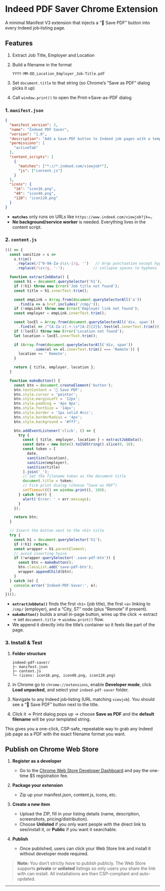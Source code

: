 # Indeed PDF Saver Chrome Extension

A minimal Manifest V3 extension that injects a “💾 Save PDF” button into every Indeed job‐listing page. 

## Features

1. Extract Job Title, Employer and Location
2. Build a filename in the format

   ```
   YYYY-MM-DD_Location_Employer_Job-Title.pdf
   ```
3. Set `document.title` to that string (so Chrome’s “Save as PDF” dialog picks it up)
4. Call `window.print()` to open the Print→Save-as-PDF dialog

### 1. `manifest.json`

```json
{
  "manifest_version": 3,
  "name": "Indeed PDF Saver",
  "version": "1.0",
  "description": "Add a Save-PDF button to Indeed job pages with a templated filename.",
  "permissions": [
    "activeTab"
  ],
  "content_scripts": [
    {
      "matches": ["*://*.indeed.com/viewjob*"],
      "js": ["content.js"]
    }
  ],
  "icons": {
    "16": "icon16.png",
    "48": "icon48.png",
    "128": "icon128.png"
  }
}
```

* **`matches`** only runs on URLs like `https://www.indeed.com/viewjob?jk=…`
* **No background/service worker** is needed. Everything lives in the content script.

### 2. `content.js`

```javascript
(() => {
  const sanitize = s =>
    s.trim()
     .replace(/[^0-9A-Za-z\s\-]/g, '')   // drop punctuation except hyphens/spaces
     .replace(/\s+/g, '-');             // collapse spaces to hyphens

  function extractJobData() {
    const h1 = document.querySelector('h1');
    if (!h1) throw new Error('Job title not found');
    const title = h1.innerText.trim();

    const empLink = Array.from(document.querySelectorAll('a'))
      .find(a => a.href.includes('/cmp/'));
    if (!empLink) throw new Error('Employer link not found');
    const employer = empLink.innerText.trim();

    const locEl = Array.from(document.querySelectorAll('div, span'))
      .find(el => /^[A-Za-z].+,\s*[A-Z]{2}$/.test(el.innerText.trim()));
    if (!locEl) throw new Error('Location not found');
    let location = locEl.innerText.trim();

    if (Array.from(document.querySelectorAll('div, span'))
             .some(el => el.innerText.trim() === 'Remote')) {
      location += ' Remote';
    }

    return { title, employer, location };
  }

  function makeButton() {
    const btn = document.createElement('button');
    btn.textContent = '💾 Save PDF';
    btn.style.cursor = 'pointer';
    btn.style.marginLeft = '12px';
    btn.style.padding = '4px 8px';
    btn.style.fontSize = '14px';
    btn.style.border = '1px solid #ccc';
    btn.style.borderRadius = '4px';
    btn.style.background = '#fff';

    btn.addEventListener('click', () => {
      try {
        const { title, employer, location } = extractJobData();
        const date = new Date().toISOString().slice(0, 10);
        const token = [
          date,
          sanitize(location),
          sanitize(employer),
          sanitize(title)
        ].join('_');
        // Set the filename token as the document title
        document.title = token;
        // Fire print dialog (choose “Save as PDF”)
        setTimeout(() => window.print(), 100);
      } catch (err) {
        alert('Error: ' + err.message);
      }
    });

    return btn;
  }

  // Insert the button next to the <h1> title
  try {
    const h1 = document.querySelector('h1');
    if (!h1) return;
    const wrapper = h1.parentElement;
    // avoid inserting twice
    if (!wrapper.querySelector('.save-pdf-btn')) {
      const btn = makeButton();
      btn.classList.add('save-pdf-btn');
      wrapper.appendChild(btn);
    }
  } catch (e) {
    console.error('Indeed-PDF-Saver:', e);
  }
})();
```

* **`extractJobData()`** finds the first `<h1>` (job title), the first `<a>` linking to `/cmp/` (employer), and a “City, ST” node (plus “Remote” if present).
* **`makeButton()`** builds a small in-page button, wires up the click → extract → set `document.title` → `window.print()` flow.
* We append it directly into the title’s container so it feels like part of the page.

### 3. Install & Test

1. **Folder structure**

   ```
   indeed-pdf-saver/
   ├─ manifest.json
   ├─ content.js
   └─ (icons: icon16.png, icon48.png, icon128.png)
   ```
2. In Chrome go to `chrome://extensions`, enable **Developer mode**, click **Load unpacked**, and select your `indeed-pdf-saver` folder.
3. Navigate to any Indeed job‐listing (URL matching `viewjob`). You should see a “💾 Save PDF” button next to the title.
4. Click it → Print dialog pops up → choose **Save as PDF** and the **default filename** will be your templated string.

This gives you a one-click, CSP-safe, repeatable way to grab any Indeed job page as a PDF with the exact filename format you want.

## Publish on Chrome Web Store

1. **Register as a developer**
   * Go to the [Chrome Web Store Developer Dashboard](https://chrome.google.com/webstore/devconsole) and pay the one-time \$5 registration fee.

2. **Package your extension**
   * Zip up your manifest.json, content.js, icons, etc.

3. **Create a new item**

   * Upload the ZIP, fill in your listing details (name, description, screenshots, pricing/distribution).
   * Choose **Unlisted** if you only want people with the direct link to see/install it, or **Public** if you want it searchable.

4. **Publish**
   * Once published, users can click your Web Store link and install it without developer mode required.

> **Note:** You don’t strictly *have* to publish publicly. The Web Store supports **private** or **unlisted** listings so only users you share the link with can install. All installations are then CSP-compliant and auto-updated.

___